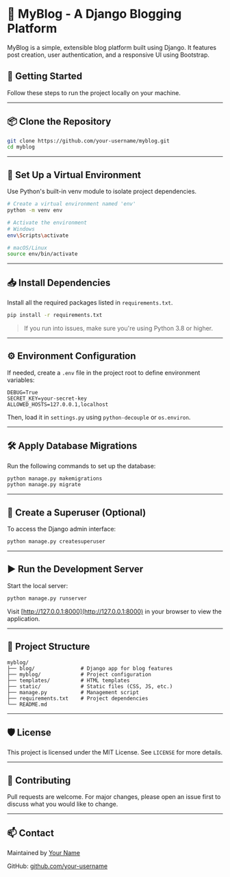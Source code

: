 # 📝 MyBlog - A Django Blogging Platform

MyBlog is a simple, extensible blog platform built using Django. It features post creation, user authentication, and a responsive UI using Bootstrap.

## 🚀 Getting Started

Follow these steps to run the project locally on your machine.

---

## 📦 Clone the Repository

```bash
git clone https://github.com/your-username/myblog.git
cd myblog
```

---

## 🧪 Set Up a Virtual Environment

Use Python's built-in venv module to isolate project dependencies.

```bash
# Create a virtual environment named 'env'
python -m venv env

# Activate the environment
# Windows
env\Scripts\activate

# macOS/Linux
source env/bin/activate
```

---

## 📥 Install Dependencies

Install all the required packages listed in `requirements.txt`.

```bash
pip install -r requirements.txt
```

> If you run into issues, make sure you're using Python 3.8 or higher.

---

## ⚙️ Environment Configuration

If needed, create a `.env` file in the project root to define environment variables:

```env
DEBUG=True
SECRET_KEY=your-secret-key
ALLOWED_HOSTS=127.0.0.1,localhost
```

Then, load it in `settings.py` using `python-decouple` or `os.environ`.

---

## 🛠 Apply Database Migrations

Run the following commands to set up the database:

```bash
python manage.py makemigrations
python manage.py migrate
```

---

## 👤 Create a Superuser (Optional)

To access the Django admin interface:

```bash
python manage.py createsuperuser
```

---

## ▶️ Run the Development Server

Start the local server:

```bash
python manage.py runserver
```

Visit [http://127.0.0.1:8000](http://127.0.0.1:8000) in your browser to view the application.

---

## 📁 Project Structure

```
myblog/
├── blog/               # Django app for blog features
├── myblog/             # Project configuration
├── templates/          # HTML templates
├── static/             # Static files (CSS, JS, etc.)
├── manage.py           # Management script
├── requirements.txt    # Project dependencies
└── README.md
```

---

## 🛡 License

This project is licensed under the MIT License. See `LICENSE` for more details.

---

## 🙌 Contributing

Pull requests are welcome. For major changes, please open an issue first to discuss what you would like to change.

---

## 📫 Contact

Maintained by [Your Name](mailto:your.email@example.com)

GitHub: [github.com/your-username](https://github.com/your-username)
